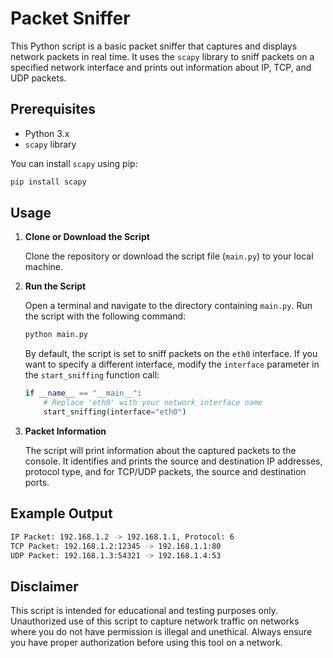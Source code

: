 
# Packet Sniffer

This Python script is a basic packet sniffer that captures and displays network packets in real time. It uses the `scapy` library to sniff packets on a specified network interface and prints out information about IP, TCP, and UDP packets.

## Prerequisites

- Python 3.x
- `scapy` library

You can install `scapy` using pip:

```sh
pip install scapy
```

## Usage

1. **Clone or Download the Script**

   Clone the repository or download the script file (`main.py`) to your local machine.

2. **Run the Script**

   Open a terminal and navigate to the directory containing `main.py`. Run the script with the following command:

   ```sh
   python main.py
   ```

   By default, the script is set to sniff packets on the `eth0` interface. If you want to specify a different interface, modify the `interface` parameter in the `start_sniffing` function call:

   ```python
   if __name__ == "__main__":
       # Replace 'eth0' with your network interface name
       start_sniffing(interface="eth0")
   ```

3. **Packet Information**

   The script will print information about the captured packets to the console. It identifies and prints the source and destination IP addresses, protocol type, and for TCP/UDP packets, the source and destination ports.

## Example Output

```sh
IP Packet: 192.168.1.2 -> 192.168.1.1, Protocol: 6
TCP Packet: 192.168.1.2:12345 -> 192.168.1.1:80
UDP Packet: 192.168.1.3:54321 -> 192.168.1.4:53
```

## Disclaimer

This script is intended for educational and testing purposes only. Unauthorized use of this script to capture network traffic on networks where you do not have permission is illegal and unethical. Always ensure you have proper authorization before using this tool on a network.
